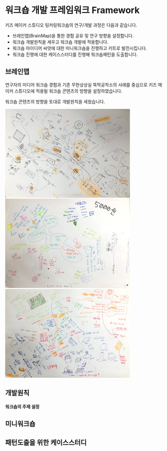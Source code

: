 # 워크숍 개발 프레임워크 Framework

키즈 메이커 스튜디오 팅커링워크숍의 연구/개발 과정은 다음과 같습니다.

 * 브레인맵(BrainMap)을 통한 경험 공유 및 연구 방향을 설정합니다.
 * 워크숍 개발원칙을 세우고 워크숍 개발에 적용합니다.
 * 워크숍 아이디어 씨앗에 대한 미니워크숍을 진행하고 키트로 발전시킵니다.
 * 워크숍 진행에 대한 케이스스터디를 진행해 워크숍패턴을 도출합니다.


## 브레인맵
연구자의 미디어 워크숍 경험과 기존 무한상상실 뚝딱공작소의 사례를 중심으로 키즈 메이커 스튜디오에 적용될 워크숍 콘텐츠의 방향을 설정하였습니다.

워크숍 콘텐츠의 방향을 토대로 개발원칙을 세웠습니다.

![BrainMap01](images/brain_map_1.jpg)
![BrainMap01](images/brain_map_2.jpg)
![BrainMap01](images/brain_map_3.jpg)

## 개발원칙
#### 워크숍의 주제 설정

## 미니워크숍

## 패턴도출을 위한 케이스스터디